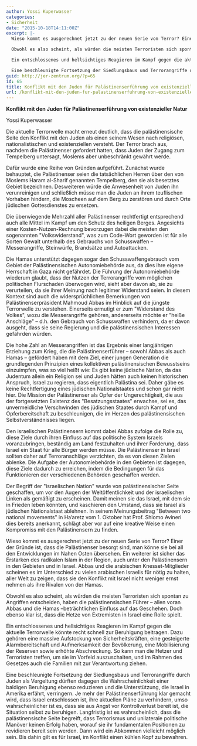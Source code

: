 ```yaml
---
author: Yossi Kuperwasser
categories:
- Sicherheit
date: "2015-10-18T14:11:00Z"
excerpt: |-
  Wieso kommt es ausgerechnet jetzt zu der neuen Serie von Terror? Einer der Gründe ist, dass die Palästinenser besorgt sind, man könne sie bei all den Entwicklungen im Nahen Osten übersehen. Ein weiterer ist sicher das Erstarken des radikalen Islam in der Region, auch unter den Palästinensern in den Gebieten und in Israel. Abbas und die arabischen Knesset-Mitglieder scheinen es im Unterschied zu vielen arabischen Israelis für nötig zu halten, aller Welt zu zeigen, dass sie den Konflikt mit Israel nicht weniger ernst nehmen als ihre Rivalen von der Hamas.

  Obwohl es also scheint, als würden die meisten Terroristen sich spontan zu Angriffen entscheiden, haben die palästinensischen Führer – allen voran Abbas und die Hamas –beträchtlichen Einfluss auf das Geschehen. Doch ebenso klar ist, dass die Hetze von Extremisten in Israel eine Rolle spielt.

  Ein entschlossenes und hellsichtiges Reagieren im Kampf gegen die aktuelle Terrorwelle könnte recht schnell zur Beruhigung beitragen. Dazu gehören eine massive Aufstockung von Sicherheitskräften, eine gesteigerte Alarmbereitschaft und Aufmerksamkeit der Bevölkerung, eine Mobilisierung der Reserven sowie erhöhte Abschreckung. So kann man die Hetzer und Terroristen treffen, um sie im Vorfeld auszuschalten, und im Rahmen des Gesetzes auch die Familien mit zur Verantwortung ziehen.

  Eine beschleunigte Fortsetzung der Siedlungsbaus und Terrorangriffe durch Juden als Vergeltung dürften dagegen die Wahrscheinlichkeit einer baldigen Beruhigung ebenso reduzieren und die Unterstützung, die Israel in Amerika erfährt, verringern. Je mehr der Palästinenserführung klar gemacht wird, dass Israel entschlossen ist, ihre aktuellen Pläne zu verhindern, umso wahrscheinlicher ist es, dass sie aus Angst vor Kontrollverlust bereit ist, die Situation selbst zu beruhigen. Langfristig ist es wahrscheinlich, dass die palästinensische Seite begreift, dass Terrorismus und unilaterale politische Manöver keinen Erfolg haben, worauf sie ihr fundamentalen Positionen zu revidieren bereit sein werden. Dann wird ein Abkommen vielleicht möglich sein. Bis dahin gilt es für Israel, im Konflikt einen kühlen Kopf zu bewahren.
guid: http://jer-zentrum.org/?p=65
id: 65
title: Konflikt mit den Juden für Palästinenserführung von existenzieller Natur
url: /konflikt-mit-den-juden-fur-palastinenserfuhrung-von-existenzieller-natur/
---
```


**Konflikt mit den Juden für Palästinenserführung von existenzieller Natur**

Yossi Kuperwasser

Die aktuelle Terrorwelle macht erneut deutlich, dass die palästinensische Seite den Konflikt mit den Juden als einen seinem Wesen nach religiösen, nationalistischen und existenziellen versteht. Der Terror brach aus, nachdem die Palästinenser gefordert hatten, dass Juden der Zugang zum Tempelberg untersagt, Moslems aber unbeschränkt gewährt werde.

Dafür wurde eine Reihe von Gründen aufgeführt. Zunächst wurde behauptet, die Palästinenser seien die tatsächlichen Herren über den von Moslems Haram al-Sharif genannten Tempelberg, den sie als besetztes Gebiet bezeichnen. Desweiteren würde die Anwesenheit von Juden ihn verunreinigen und schließlich müsse man die Juden an ihrem teuflischen Vorhaben hindern, die Moscheen auf dem Berg zu zerstören und durch Orte jüdischen Gottesdienstes zu ersetzen.

Die überwiegende Mehrzahl aller Palästinenser rechtfertigt entsprechend auch alle Mittel im Kampf um den Schutz des heiligen Berges. Angesichts einer Kosten-Nutzen-Rechnung bevorzugen dabei die meisten den sogenannten "Volkswiderstand", was zum Code-Wort geworden ist für alle Sorten Gewalt unterhalb des Gebrauchs von Schusswaffen – Messerangriffe, Steinwürfe, Brandsätze und Autoattacken.

Die Hamas unterstützt dagegen sogar den Schusswaffengebrauch vom Gebiet der Palästinensischen Autonomiebehörde aus, da dies ihre eigene Herrschaft in Gaza nicht gefährdet. Die Führung der Autonomiebehörde wiederum glaubt, dass der Nutzen der Terrorangriffe vom möglichen politischen Flurschaden überwogen wird, sieht aber davon ab, sie zu verurteilen, da sie ihrer Meinung nach legitimer Widerstand seien. In diesem Kontext sind auch die widersprüchlichen Bemerkungen von Palästinenserpräsident Mahmoud Abbas im Hinblick auf die jüngste Terrorwelle zu verstehen. Einerseits ermutigt er zum "Widerstand des Volkes", wozu die Messerangriffe gehören, andererseits möchte er "heiße Anschläge" – d.h. den Gebrauch von Schusswaffen verhindern, da er davon ausgeht, dass sie seine Regierung und die palästinensischen Interessen gefährden würden.

Die hohe Zahl an Messerangriffen ist das Ergebnis einer langjährigen Erziehung zum Krieg, die die Palästinenserführer – sowohl Abbas als auch Hamas – gefördert haben mit dem Ziel, einer jungen Generation die grundlegenden Prinzipien eines kollektiven palästinensischen Bewusstseins einzuimpfen, was so viel heißt wie: Es gibt keine jüdische Nation, da das Judentum allein ein Religion sei und Juden hätten auch keinen historischen Anspruch, Israel zu regieren, dass eigentlich Palästina sei. Daher gäbe es keine Rechtfertigung eines jüdischen Nationalstaates und schon gar nicht hier. Die Mission der Palästinenser als Opfer der Ungerechtigkeit, die aus der fortgesetzten Existenz des "Besatzungsstaates" erwachse, sei es, das unvermeidliche Verschwinden des jüdischen Staates durch Kampf und Opferbereitschaft zu beschleunigen, die im Herzen des palästinensischen Selbstverständnisses liegen.

Den israelischen Palästinensern kommt dabei Abbas zufolge die Rolle zu, diese Ziele durch ihren Einfluss auf das politische System Israels voranzubringen, beständig am Land festzuhalten und ihrer Forderung, dass Israel ein Staat für alle Bürger werden müsse. Die Palästinenser in Israel sollten daher auf Terroranschläge verzichten, da es von diesen Zielen ablenke. Die Aufgabe der Autonomiebehörde in den Gebieten ist dagegen, diese Ziele dadurch zu erreichen, indem die Bedingungen für das Funktionieren der verschiedenen Behörden geschaffen werden.

Der Begriff der "israelischen Nation" wurde von palästinensischer Seite geschaffen, um vor den Augen der Weltöffentlichkeit und der israelischen Linken als gemäßigt zu erscheinen. Damit meinen sie das Israel, mit dem sie in Frieden leben könnten, und kaschieren den Umstand, dass sie Israel als jüdischen Nationalstaat ablehnen. In seinem Meinungsbeitrag "Between two national movements" in Ha’aretz vom 1. Oktober hat Prof. Shlomo Avineri dies bereits anerkannt, schlägt aber vor auf eine kreative Weise einen Kompromiss mit den Palästinensern zu finden.

Wieso kommt es ausgerechnet jetzt zu der neuen Serie von Terror? Einer der Gründe ist, dass die Palästinenser besorgt sind, man könne sie bei all den Entwicklungen im Nahen Osten übersehen. Ein weiterer ist sicher das Erstarken des radikalen Islam in der Region, auch unter den Palästinensern in den Gebieten und in Israel. Abbas und die arabischen Knesset-Mitglieder scheinen es im Unterschied zu vielen arabischen Israelis für nötig zu halten, aller Welt zu zeigen, dass sie den Konflikt mit Israel nicht weniger ernst nehmen als ihre Rivalen von der Hamas.

Obwohl es also scheint, als würden die meisten Terroristen sich spontan zu Angriffen entscheiden, haben die palästinensischen Führer – allen voran Abbas und die Hamas –beträchtlichen Einfluss auf das Geschehen. Doch ebenso klar ist, dass die Hetze von Extremisten in Israel eine Rolle spielt.

Ein entschlossenes und hellsichtiges Reagieren im Kampf gegen die aktuelle Terrorwelle könnte recht schnell zur Beruhigung beitragen. Dazu gehören eine massive Aufstockung von Sicherheitskräften, eine gesteigerte Alarmbereitschaft und Aufmerksamkeit der Bevölkerung, eine Mobilisierung der Reserven sowie erhöhte Abschreckung. So kann man die Hetzer und Terroristen treffen, um sie im Vorfeld auszuschalten, und im Rahmen des Gesetzes auch die Familien mit zur Verantwortung ziehen.

Eine beschleunigte Fortsetzung der Siedlungsbaus und Terrorangriffe durch Juden als Vergeltung dürften dagegen die Wahrscheinlichkeit einer baldigen Beruhigung ebenso reduzieren und die Unterstützung, die Israel in Amerika erfährt, verringern. Je mehr der Palästinenserführung klar gemacht wird, dass Israel entschlossen ist, ihre aktuellen Pläne zu verhindern, umso wahrscheinlicher ist es, dass sie aus Angst vor Kontrollverlust bereit ist, die Situation selbst zu beruhigen. Langfristig ist es wahrscheinlich, dass die palästinensische Seite begreift, dass Terrorismus und unilaterale politische Manöver keinen Erfolg haben, worauf sie ihr fundamentalen Positionen zu revidieren bereit sein werden. Dann wird ein Abkommen vielleicht möglich sein. Bis dahin gilt es für Israel, im Konflikt einen kühlen Kopf zu bewahren.
